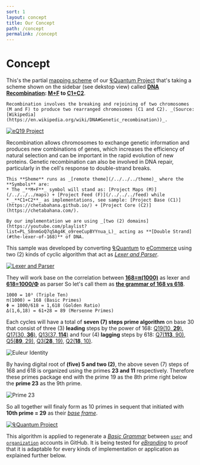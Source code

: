 ```yaml
---
sort: 1
layout: concept
title: Our Concept
path: /concept
permalink: /concept
---
```

#  Concept

This's the partial [mapping scheme](https://translate.google.com/translate?js=n&sl=id&tl=en&u=https://github.com/chetabahana/chetabahana.github.io/wiki/Skema#Implementasi) of our [₠Quantum Project](https://github.com/eq19) that's taking a scheme shown on the sidebar (see dekstop view) called **[DNA Recombination](https://en.wikipedia.org/wiki/DNA#Genetic_recombination): [M+F](https://github.com/eq19/quantum/blob/workflows/_layouts/feed.rb) to [C1+C2](https://github.com/eq19/quantum/blob/workflows/_includes/data/roots.rb)**.

```note
Recombination involves the breaking and rejoining of two chromosomes (M and F) to produce two rearranged chromosomes (C1 and C2). _(Source: [Wikipedia](https://en.wikipedia.org/wiki/DNA#Genetic_recombination))_.
```

[![eQ19 Project](https://user-images.githubusercontent.com/36441664/88602920-fd84c080-d09d-11ea-970d-dd63c12221fc.png)](https://www.eq19.com/quantum/concept/)

Recombination allows chromosomes to exchange genetic information and produces new combinations of genes, which increases the efficiency of natural selection and can be important in the rapid evolution of new proteins. Genetic recombination can also be involved in DNA repair, particularly in the cell's response to double-strand breaks.

```tip
This **Sheme** runs as _[remote theme](/../../../theme)_ where the **Symbols** are:
* The _**M+F**_ symbol will stand as: [Project Maps (M)](/../../../maps) + [Project Feed (F)](/../../../feed) while
* _**C1+C2**_ as implementations, see sample: [Project Base (C1)](https://chetabahana.github.io/) + [Project Core (C2)](https://chetabahana.com/).

By our implementation we are using _[two (2) domains](https://youtube.com/playlist?list=PL_S8nmGoQ7q5Ag4K_o9reeCupBYYnua_L)_ acting as **[Double Strand](#the-lexer-of-168)** of DNA.
```

This sample was developed by converting [₠Quantum](https://github.com/eq19) to [eCommerce](https://github.com/MarketLeader) using two (2) kinds of cyclic algorithm that act as _[Lexer and Parser](https://www.javacodegeeks.com/2017/09/guide-parsing-algorithms-terminology.html)_.

[![Lexer and Parser](https://user-images.githubusercontent.com/36441664/70385860-e5074f00-19c3-11ea-92f3-ec6f33bf9774.png)](https://stackoverflow.com/questions/2842809/lexers-vs-parsers)

They will work base on the correlation between **[168=π(1000)](#the-lexer-of-168)** as lexer and **[618=1000/Φ](#the-parser-of-618)** as parser So let's call them as **[the grammar of 168 vs 618](the-grammar-of-168-vs-618)**.

```
1000 = 10³ (Triple Ten)
π(1000) = 168 (Basic Primes)
Φ = 1000/618 = 1,618 (Golden Ratio) 
Δ(1,6,18) = 61+28 = 89 (Mersenne Primes) 
```

Each cycles will have a total of **seven (7) steps prime algorithm** on base 30 that consist of three (3) **leading** steps by the power of 168: [Q19(10, **29**)](#1st-step-q1910-29), [Q17(30, **36**)](#2nd-step-q1730-36), [Q13(37, **114**)](#3rd-step-q1337-114) and four (4) **lagging** steps by 618: [Q7(**113**, 90)](#4th-step-q7113-90), [Q5(**89**, 29)](#5th-step-q589-29), [Q3(**28**, 19)](#6th-step-q328-19), [Q2(**18**, 10)](#7th-step-q218-10).

![Euleur Identity](https://user-images.githubusercontent.com/36441664/74366957-992db780-4e03-11ea-8f26-cca32bd26003.png)

By having digital root of **(five) 5 and two (2)**, the above seven (7) steps of 168 and 618 is organized using the primes **23 and 11** respectively. Therefore these primes package end with the prime 19 as the 8th prime right below the **prime 23** as the 9th prime. 

![Prime 23](https://user-images.githubusercontent.com/36441664/166119509-96a6d1e9-bc53-4e13-bed1-b7eda28b9ad9.jpg)

So all together will finaly form as 10 primes in sequent that initiated with **10th prime = 29** as their _[base frame](/../../../)_.

[![₠Quantum Project](https://user-images.githubusercontent.com/36441664/162069734-fc8036a1-fd2d-4fc9-bcad-f677388b76fa.jpg)](/../../../)

This algorithm is applied to regenerate a _[Basic Grammar](#the-grammar-of-168-vs-618)_ between [<code>user</code>](#6th-step-q328-19) and [<code>organization</code>](#7th-step-q218-10) accounts in GitHub. It is being tested for _[eBranding](#next-release)_ to proof that it is adaptable for every kinds of implementation or application as explained further below.
